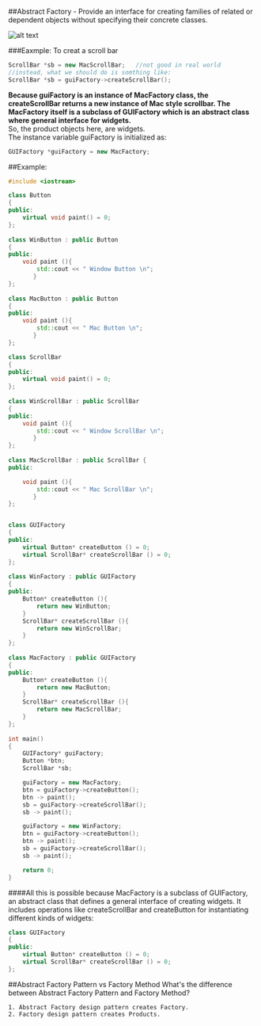##Abstract Factory - Provide an interface for creating families of related or dependent objects without specifying their concrete classes.

![alt text](http://www.bogotobogo.com/DesignPatterns/images/abstfactorymethod/Abstract_Factory_design_pattern.png)

###Eaxmple: To creat a scroll bar
```c++
ScrollBar *sb = new MacScrollBar;   //not good in real world 
//instead, what we should do is somthing like:
ScrollBar *sb = guiFactory->createScrollBar();
```
**Because guiFactory is an instance of MacFactory class, the createScrollBar returns a new instance of Mac style scrollbar. The MacFactory itself is a subclass of GUIFactory which is an abstract class where general interface for widgets.**    
So, the product objects here, are widgets.   
The instance variable guiFactory is initialized as:  
```c++
GUIFactory *guiFactory = new MacFactory; 
```

##Example:
```c++
#include <iostream>

class Button
{
public:
	virtual void paint() = 0;
};
 
class WinButton : public Button 
{
public:
	void paint (){
		std::cout << " Window Button \n";
       }
};
 
class MacButton : public Button 
{
public:
	void paint (){
		std::cout << " Mac Button \n";
       }
};

class ScrollBar 
{
public:
	virtual void paint() = 0;
};
 
class WinScrollBar : public ScrollBar 
{
public:
	void paint (){
		std::cout << " Window ScrollBar \n";
       }
};
 
class MacScrollBar : public ScrollBar {
public:

	void paint (){
		std::cout << " Mac ScrollBar \n";
       }
};


class GUIFactory 
{
public:
	virtual Button* createButton () = 0;
	virtual ScrollBar* createScrollBar () = 0;
};
 
class WinFactory : public GUIFactory 
{
public:
	Button* createButton (){
		return new WinButton;
	}
	ScrollBar* createScrollBar (){
		return new WinScrollBar;
	}
};
 
class MacFactory : public GUIFactory 
{
public:
	Button* createButton (){
		return new MacButton;
	}
	ScrollBar* createScrollBar (){
		return new MacScrollBar;
	}
};
 
int main()
{
	GUIFactory* guiFactory;
	Button *btn;
	ScrollBar *sb;

	guiFactory = new MacFactory;
	btn = guiFactory->createButton();
	btn -> paint();
	sb = guiFactory->createScrollBar();
	sb -> paint();

	guiFactory = new WinFactory;
	btn = guiFactory->createButton();
	btn -> paint();
	sb = guiFactory->createScrollBar();
	sb -> paint();

	return 0;
}
```

####All this is possible because MacFactory is a subclass of GUIFactory, an abstract class that defines a general interface of creating widgets. It includes operations like createScrollBar and createButton for instantiating different kinds of widgets:
```c++
class GUIFactory 
{
public:
	virtual Button* createButton () = 0;
	virtual ScrollBar* createScrollBar () = 0;
};
```


##Abstract Factory Pattern vs Factory Method
What's the difference between Abstract Factory Pattern and Factory Method?  
    
    1. Abstract Factory design pattern creates Factory.
    2. Factory design pattern creates Products.

